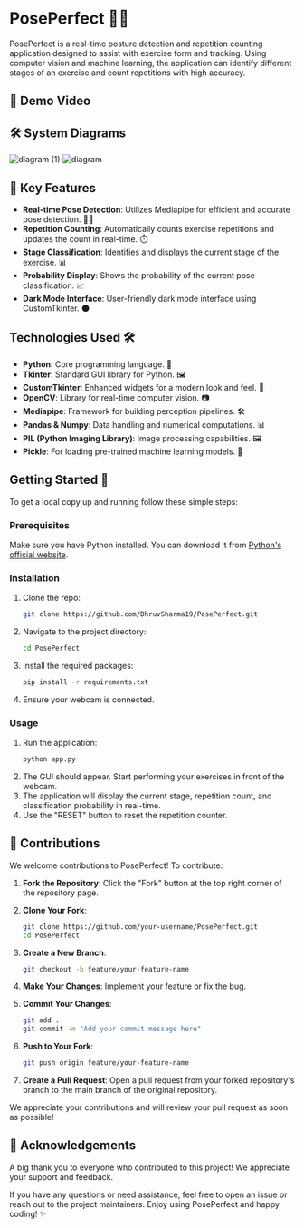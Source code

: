 # PosePerfect 🏋️‍♂️

PosePerfect is a real-time posture detection and repetition counting application designed to assist with exercise form and tracking. Using computer vision and machine learning, the application can identify different stages of an exercise and count repetitions with high accuracy.

## 🎥 Demo Video



## 🛠️ System Diagrams

![diagram (1)](https://github.com/DhruvSharma19/mlapp/assets/112254552/5667cd3e-fb11-4678-8cb5-1528eea2be59)
![diagram](https://github.com/DhruvSharma19/mlapp/assets/112254552/cb3836f8-d310-427b-af0d-80da19d62202)

## 🌟 Key Features

- **Real-time Pose Detection**: Utilizes Mediapipe for efficient and accurate pose detection. 🏋️‍♂️
- **Repetition Counting**: Automatically counts exercise repetitions and updates the count in real-time. ⏱️
- **Stage Classification**: Identifies and displays the current stage of the exercise. 📊
- **Probability Display**: Shows the probability of the current pose classification. 📈
- **Dark Mode Interface**: User-friendly dark mode interface using CustomTkinter. 🌑

## Technologies Used 🛠️

- **Python**: Core programming language. 🔵
- **Tkinter**: Standard GUI library for Python. 🖼️
- **CustomTkinter**: Enhanced widgets for a modern look and feel. 🎨
- **OpenCV**: Library for real-time computer vision. 📷
- **Mediapipe**: Framework for building perception pipelines. 🛠️
- **Pandas & Numpy**: Data handling and numerical computations. 📊
- **PIL (Python Imaging Library)**: Image processing capabilities. 🖼️
- **Pickle**: For loading pre-trained machine learning models. 🧠

## Getting Started 🚀

To get a local copy up and running follow these simple steps:

### Prerequisites

Make sure you have Python installed. You can download it from [Python's official website](https://www.python.org/).

### Installation

1. Clone the repo:
   ```sh
   git clone https://github.com/DhruvSharma19/PosePerfect.git
   ```
2. Navigate to the project directory:
   ```sh
   cd PosePerfect
   ```
3. Install the required packages:
   ```sh
   pip install -r requirements.txt
   ```
4. Ensure your webcam is connected.

### Usage

1. Run the application:
   ```sh
   python app.py
   ```
2. The GUI should appear. Start performing your exercises in front of the webcam.
3. The application will display the current stage, repetition count, and classification probability in real-time.
4. Use the "RESET" button to reset the repetition counter.

## 🤝 Contributions

We welcome contributions to PosePerfect! To contribute:

1. **Fork the Repository**:
   Click the "Fork" button at the top right corner of the repository page.

2. **Clone Your Fork**:
   ```bash
   git clone https://github.com/your-username/PosePerfect.git
   cd PosePerfect
   ```

3. **Create a New Branch**:
   ```bash
   git checkout -b feature/your-feature-name
   ```

4. **Make Your Changes**:
   Implement your feature or fix the bug.

5. **Commit Your Changes**:
   ```bash
   git add .
   git commit -m "Add your commit message here"
   ```

6. **Push to Your Fork**:
   ```bash
   git push origin feature/your-feature-name
   ```

7. **Create a Pull Request**:
   Open a pull request from your forked repository's branch to the main branch of the original repository.

We appreciate your contributions and will review your pull request as soon as possible!

## 🙏 Acknowledgements

A big thank you to everyone who contributed to this project! We appreciate your support and feedback.

If you have any questions or need assistance, feel free to open an issue or reach out to the project maintainers. Enjoy using PosePerfect and happy coding! ✨
